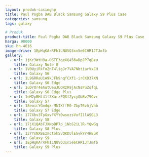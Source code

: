 ```yaml
---
layout: produk-casinghp
title: Paul Pogba DAB Black Samsung Galaxy S9 Plus Case
categories: samsung
tags: galaxy

# Produk
product-title: Paul Pogba DAB Black Samsung Galaxy S9 Plus Case
harga: 90000
sku: hn-4616
image-drive: 1EpHqKArRFh1LNUVQ3xn5e6CHR1JTJmfb
gallery:
  - url: 1jKc3WtH0a-OSTF3geXQ456wDpJP7qBzu
    title: Galaxy Note 8
  - url: 1V0UyiRkFoZnT4ligJr7VA7NbtiarVxCH
    title: Galaxy S6
  - url: 1L9GRRaU1A9kJFk9nqfCXf1-irCKD37XN
    title: Galaxy S6 Edge
  - url: 1uDrOr4eAutUeuJUORzR9jAcNsPuZofqL
    title: Galaxy S6 Edge Plus
  - url: 1eM2pBHl41fZXurzFQSfZycyQbBv79Qvr
    title: Galaxy S7
  - url: 18eoicYGmdqk-MkIXffM0-ZbpT6vhjVnb
    title: Galaxy S7 Edge
  - url: 177Xbv3TpGxvFXYY0wsozsVufIllASGL3
    title: Galaxy S8
  - url: 17jX1QAbFJXNpBP7p_1NbS2iLlR-YQwGq
    title: Galaxy S8 Plus
  - url: 12rYsNXBEzmctokSvQKDUlEGvkYY4HEuR
    title: Galaxy S9
  - url: 1EpHqKArRFh1LNUVQ3xn5e6CHR1JTJmfb
    title: Galaxy S9 Plus
---
```

